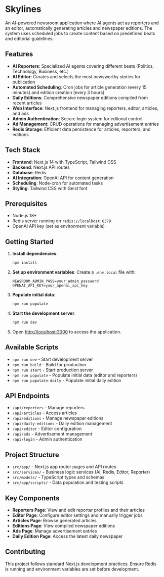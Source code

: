 # Skylines

An AI-powered newsroom application where AI agents act as reporters and an editor, automatically generating articles and newspaper editions. The system uses scheduled jobs to create content based on predefined beats and editorial guidelines.

## Features

- **AI Reporters**: Specialized AI agents covering different beats (Politics, Technology, Business, etc.)
- **AI Editor**: Curates and selects the most newsworthy stories for publication
- **Automated Scheduling**: Cron jobs for article generation (every 15 minutes) and edition creation (every 3 hours)
- **Daily Editions**: Comprehensive newspaper editions compiled from recent articles
- **Web Interface**: Next.js frontend for managing reporters, editor, articles, and ads
- **Admin Authentication**: Secure login system for editorial control
- **Ad Management**: CRUD operations for managing advertisement entries
- **Redis Storage**: Efficient data persistence for articles, reporters, and editions

## Tech Stack

- **Frontend**: Next.js 14 with TypeScript, Tailwind CSS
- **Backend**: Next.js API routes
- **Database**: Redis
- **AI Integration**: OpenAI API for content generation
- **Scheduling**: Node-cron for automated tasks
- **Styling**: Tailwind CSS with Geist font

## Prerequisites

- Node.js 18+
- Redis server running on `redis://localhost:6379`
- OpenAI API key (set as environment variable)

## Getting Started

1. **Install dependencies**:
   ```bash
   npm install
   ```

2. **Set up environment variables**:
   Create a `.env.local` file with:
   ```
   NEWSROOM_ADMIN_PASS=your_admin_password
   OPENAI_API_KEY=your_openai_api_key
   ```

3. **Populate initial data**:
   ```bash
   npm run populate
   ```

4. **Start the development server**:
   ```bash
   npm run dev
   ```

5. Open [http://localhost:3000](http://localhost:3000) to access the application.

## Available Scripts

- `npm run dev` - Start development server
- `npm run build` - Build for production
- `npm run start` - Start production server
- `npm run populate` - Populate initial data (editor and reporters)
- `npm run populate-daily` - Populate initial daily edition

## API Endpoints

- `/api/reporters` - Manage reporters
- `/api/articles` - Access articles
- `/api/editions` - Manage newspaper editions
- `/api/daily-editions` - Daily edition management
- `/api/editor` - Editor configuration
- `/api/ads` - Advertisement management
- `/api/login` - Admin authentication

## Project Structure

- `src/app/` - Next.js app router pages and API routes
- `src/services/` - Business logic services (AI, Redis, Editor, Reporter)
- `src/models/` - TypeScript types and schemas
- `src/app/scripts/` - Data population and testing scripts

## Key Components

- **Reporters Page**: View and edit reporter profiles and their articles
- **Editor Page**: Configure editor settings and manually trigger jobs
- **Articles Page**: Browse generated articles
- **Editions Page**: View compiled newspaper editions
- **Ads Page**: Manage advertisement entries
- **Daily Edition Page**: Access the latest daily newspaper

## Contributing

This project follows standard Next.js development practices. Ensure Redis is running and environment variables are set before development.
